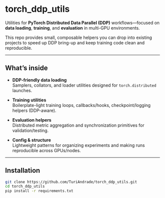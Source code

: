 # torch_ddp_utils

Utilities for **PyTorch Distributed Data Parallel (DDP)** workflows—focused on **data loading**, **training**, and **evaluation** in multi-GPU environments.

This repo provides small, composable helpers you can drop into existing projects to speed up DDP bring-up and keep training code clean and reproducible.

---

## What’s inside

- **DDP-friendly data loading**  
  Samplers, collators, and loader utilities designed for `torch.distributed` launches.

- **Training utilities**  
  Boilerplate-light training loops, callbacks/hooks, checkpoint/logging helpers (DDP-aware).

- **Evaluation helpers**  
  Distributed metric aggregation and synchronization primitives for validation/testing.

- **Config & structure**  
  Lightweight patterns for organizing experiments and making runs reproducible across GPUs/nodes.

---

## Installation

```bash
git clone https://github.com/TuriAndrade/torch_ddp_utils.git
cd torch_ddp_utils
pip install -r requirements.txt

